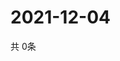 # 2021-12-04
  共 0条

  <!-- BEGIN -->
  <!-- 最后更新时间Sat Dec 04 2021 11:02:54 GMT+0000 (Coordinated Universal Time) -->
  
  <!-- END -->
  
  